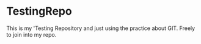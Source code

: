 TestingRepo
=================

This is my 'Testing Repository and just using the practice about GIT. Freely to join into my repo.
